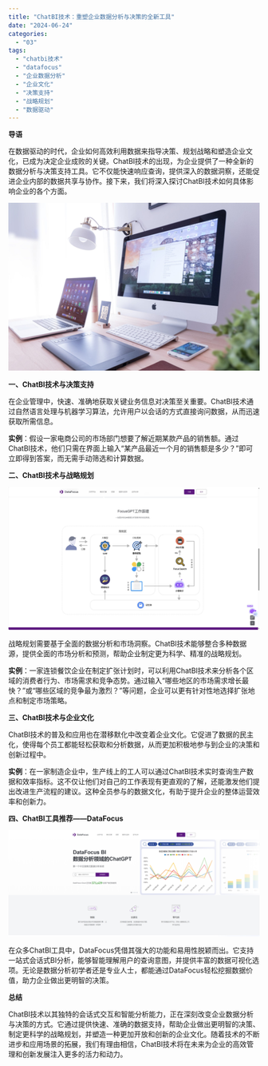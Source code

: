 ```yaml
---
title: "ChatBI技术：重塑企业数据分析与决策的全新工具"
date: "2024-06-24"
categories: 
  - "03"
tags: 
  - "chatbi技术"
  - "datafocus"
  - "企业数据分析"
  - "企业文化"
  - "决策支持"
  - "战略规划"
  - "数据驱动"
---
```


**导语**

在数据驱动的时代，企业如何高效利用数据来指导决策、规划战略和塑造企业文化，已成为决定企业成败的关键。ChatBI技术的出现，为企业提供了一种全新的数据分析与决策支持工具。它不仅能快速响应查询，提供深入的数据洞察，还能促进企业内部的数据共享与协作。接下来，我们将深入探讨ChatBI技术如何具体影响企业的各个方面。

![](images/1697699652-computer-2563737-scaled.jpg)

**一、ChatBI技术与决策支持**

在企业管理中，快速、准确地获取关键业务信息对决策至关重要。ChatBI技术通过自然语言处理与机器学习算法，允许用户以会话的方式直接询问数据，从而迅速获取所需信息。

**实例**：假设一家电商公司的市场部门想要了解近期某款产品的销售额。通过ChatBI技术，他们只需在界面上输入“某产品最近一个月的销售额是多少？”即可立即得到答案，而无需手动筛选和计算数据。

**二、ChatBI技术与战略规划**

![](images/1718777737-focusGPT-scaled.jpg)

战略规划需要基于全面的数据分析和市场洞察。ChatBI技术能够整合多种数据源，提供全面的市场分析和预测，帮助企业制定更为科学、精准的战略规划。

**实例**：一家连锁餐饮企业在制定扩张计划时，可以利用ChatBI技术来分析各个区域的消费者行为、市场需求和竞争态势。通过输入“哪些地区的市场需求增长最快？”或“哪些区域的竞争最为激烈？”等问题，企业可以更有针对性地选择扩张地点和制定市场策略。

**三、ChatBI技术与企业文化**

ChatBI技术的普及和应用也在潜移默化中改变着企业文化。它促进了数据的民主化，使得每个员工都能轻松获取和分析数据，从而更加积极地参与到企业的决策和创新过程中。

**实例**：在一家制造企业中，生产线上的工人可以通过ChatBI技术实时查询生产数据和效率指标。这不仅让他们对自己的工作表现有更直观的了解，还能激发他们提出改进生产流程的建议。这种全员参与的数据文化，有助于提升企业的整体运营效率和创新力。

**四、ChatBI工具推荐——DataFocus**

![](images/1685086845-%E5%BE%AE%E4%BF%A1%E6%88%AA%E5%9B%BE_20230526103410.png)

在众多ChatBI工具中，DataFocus凭借其强大的功能和易用性脱颖而出。它支持一站式会话式BI分析，能够智能理解用户的查询意图，并提供丰富的数据可视化选项。无论是数据分析初学者还是专业人士，都能通过DataFocus轻松挖掘数据价值，助力企业做出更明智的决策。

**总结**

ChatBI技术以其独特的会话式交互和智能分析能力，正在深刻改变企业数据分析与决策的方式。它通过提供快速、准确的数据支持，帮助企业做出更明智的决策、制定更科学的战略规划，并塑造一种更加开放和创新的企业文化。随着技术的不断进步和应用场景的拓展，我们有理由相信，ChatBI技术将在未来为企业的高效管理和创新发展注入更多的活力和动力。
